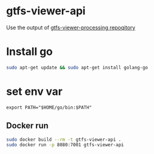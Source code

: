 # gtfs-viewer-api

Use the output of [gtfs-viewer-processing repoqitory](https://github.com/my-ava-portfolio/gtfs-viewer-processing)

# Install go

```bash
sudo apt-get update && sudo apt-get install golang-go
```

# set env var
```
export PATH="$HOME/go/bin:$PATH"
```

## Docker run

```bash
sudo docker build --rm -t gtfs-viewer-api .
sudo docker run -p 8080:7001 gtfs-viewer-api
```
